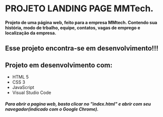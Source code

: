 # PROJETO LANDING PAGE MMTech.

#### Projeto de uma página web, feito para a empresa MMtech. Contendo sua história, modo de trbalho, equipe, contatos, vagas de emprego e localização da empresa. 

## Esse projeto encontra-se em desenvolvimento!!!

## Projeto em desenvolvimento com:

- HTML 5
- CSS 3 
- JavaScript 
- Visual Studio Code

##### Para abrir a pagina web, basta clicar no "index.html" e abrir com seu navegador(indicado com o Google Chrome).
